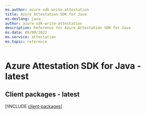 ```yaml
---
ms.author: azure-sdk-write-attestation
title: Azure Attestation SDK for Java
ms.devlang: java
author: azure-sdk-write-attestation
description: Reference for Azure Attestation SDK for Java
ms.data: 08/09/2022
ms.service: attestation
ms.topic: reference
---
```

# Azure Attestation SDK for Java - latest

## Client packages - latest
[!INCLUDE [client-packages](attestation-client-index.md)]